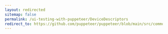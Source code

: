 ```yaml
---
layout: redirected
sitemap: false
permalink: /ui-testing-with-puppeteer/DeviceDescriptors
redirect_to: https://github.com/puppeteer/puppeteer/blob/main/src/common/DeviceDescriptors.ts
---
```


